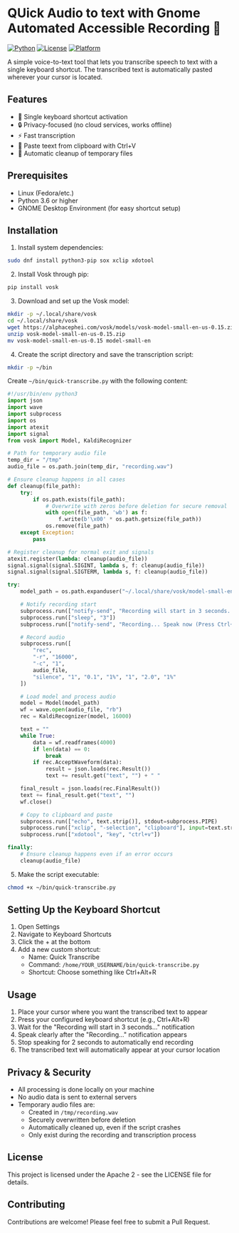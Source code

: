 # QUick Audio to text with Gnome Automated Accessible Recording 🎤

[![Python](https://img.shields.io/badge/Python-3.6%2B-blue)](https://www.python.org/)
[![License](https://img.shields.io/badge/License-MIT-green.svg)](https://opensource.org/licenses/MIT)
[![Platform](https://img.shields.io/badge/Platform-Linux-lightgrey)](https://www.linux.org/)

A simple voice-to-text tool that lets you transcribe speech to text with a single keyboard shortcut. The transcribed text is automatically pasted wherever your cursor is located.

## Features

- 🎯 Single keyboard shortcut activation
- 🔒 Privacy-focused (no cloud services, works offline)
- ⚡ Fast transcription
- 📝 Paste teext from clipboard with Ctrl+V
- 🧹 Automatic cleanup of temporary files

## Prerequisites

- Linux (Fedora/etc.)
- Python 3.6 or higher
- GNOME Desktop Environment (for easy shortcut setup)

## Installation

1. Install system dependencies:
```bash
sudo dnf install python3-pip sox xclip xdotool
```

2. Install Vosk through pip:
```bash
pip install vosk
```

3. Download and set up the Vosk model:
```bash
mkdir -p ~/.local/share/vosk
cd ~/.local/share/vosk
wget https://alphacephei.com/vosk/models/vosk-model-small-en-us-0.15.zip
unzip vosk-model-small-en-us-0.15.zip
mv vosk-model-small-en-us-0.15 model-small-en
```

4. Create the script directory and save the transcription script:
```bash
mkdir -p ~/bin
```

Create `~/bin/quick-transcribe.py` with the following content:

```python
#!/usr/bin/env python3
import json
import wave
import subprocess
import os
import atexit
import signal
from vosk import Model, KaldiRecognizer

# Path for temporary audio file
temp_dir = "/tmp"
audio_file = os.path.join(temp_dir, "recording.wav")

# Ensure cleanup happens in all cases
def cleanup(file_path):
    try:
        if os.path.exists(file_path):
            # Overwrite with zeros before deletion for secure removal
            with open(file_path, 'wb') as f:
                f.write(b'\x00' * os.path.getsize(file_path))
            os.remove(file_path)
    except Exception:
        pass

# Register cleanup for normal exit and signals
atexit.register(lambda: cleanup(audio_file))
signal.signal(signal.SIGINT, lambda s, f: cleanup(audio_file))
signal.signal(signal.SIGTERM, lambda s, f: cleanup(audio_file))

try:
    model_path = os.path.expanduser("~/.local/share/vosk/model-small-en")

    # Notify recording start
    subprocess.run(["notify-send", "Recording will start in 3 seconds..."])
    subprocess.run(["sleep", "3"])
    subprocess.run(["notify-send", "Recording... Speak now (Press Ctrl+C to stop)"])

    # Record audio
    subprocess.run([
        "rec",
        "-r", "16000",
        "-c", "1",
        audio_file,
        "silence", "1", "0.1", "1%", "1", "2.0", "1%"
    ])

    # Load model and process audio
    model = Model(model_path)
    wf = wave.open(audio_file, "rb")
    rec = KaldiRecognizer(model, 16000)

    text = ""
    while True:
        data = wf.readframes(4000)
        if len(data) == 0:
            break
        if rec.AcceptWaveform(data):
            result = json.loads(rec.Result())
            text += result.get("text", "") + " "

    final_result = json.loads(rec.FinalResult())
    text += final_result.get("text", "")
    wf.close()

    # Copy to clipboard and paste
    subprocess.run(["echo", text.strip()], stdout=subprocess.PIPE)
    subprocess.run(["xclip", "-selection", "clipboard"], input=text.strip().encode())
    subprocess.run(["xdotool", "key", "ctrl+v"])

finally:
    # Ensure cleanup happens even if an error occurs
    cleanup(audio_file)
```

5. Make the script executable:
```bash
chmod +x ~/bin/quick-transcribe.py
```

## Setting Up the Keyboard Shortcut

1. Open Settings
2. Navigate to Keyboard Shortcuts
3. Click the + at the bottom
4. Add a new custom shortcut:
   - Name: Quick Transcribe
   - Command: `/home/YOUR_USERNAME/bin/quick-transcribe.py`
   - Shortcut: Choose something like Ctrl+Alt+R

## Usage

1. Place your cursor where you want the transcribed text to appear
2. Press your configured keyboard shortcut (e.g., Ctrl+Alt+R)
3. Wait for the "Recording will start in 3 seconds..." notification
4. Speak clearly after the "Recording..." notification appears
5. Stop speaking for 2 seconds to automatically end recording
6. The transcribed text will automatically appear at your cursor location

## Privacy & Security

- All processing is done locally on your machine
- No audio data is sent to external servers
- Temporary audio files are:
  - Created in `/tmp/recording.wav`
  - Securely overwritten before deletion
  - Automatically cleaned up, even if the script crashes
  - Only exist during the recording and transcription process

## License

This project is licensed under the Apache 2 - see the LICENSE file for details.

## Contributing

Contributions are welcome! Please feel free to submit a Pull Request.
